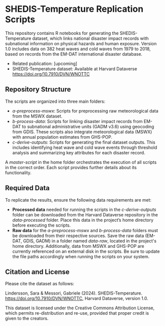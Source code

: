 # SHEDIS-Temperature Replication Scripts
This repository contains R notebooks for generating the SHEDIS-Temperature dataset, which links national disaster impact records with subnational information on physical hazards and human exposure. Version 1.0 includes data on 382 heat waves and cold waves from 1979 to 2018, based on records from the EM-DAT international disaster database.  

+ Related publication: [upcoming]  
+ SHEDIS-Temperature dataset: Available at Harvard Dataverse https://doi.org/10.7910/DVN/WNOTTC  

## Repository Structure
The scripts are organized into three main folders:  
+ _a-preprocess-mswx_: Scripts for preprocessing raw meteorological data from the MSWX dataset.  
+ _b-process-data_: Scripts for linking disaster impact records from EM-DAT to subnational administrative units (GADM v3.6) using geocoding from GDIS. These scripts also integrate meteorological data (MSWX) with annual population estimates from GHS-POP.  
+ _c-derive-outputs_: Scripts for generating the final dataset outputs. This includes identifying heat wave and cold wave events through threshold analysis and summarizing key attributes for each disaster record.  

A _master-script_ in the home folder orchestrates the execution of all scripts in the correct order. Each script provides further details about its functionality.

## Required Data
To replicate the results, ensure the following data requirements are met: 
+ __Processed data__ needed for running the scripts in the _c-derive-outputs_ folder can be downloaded from the Harvard Dataverse repository in the _data-processed_ folder. Place this data in the project’s home directory before executing the scripts.  
+ __Raw data__ for the _a-preprocess-mswx_ and _b-process-data_ folders must be downloaded from their respective sources. Save the raw data (EM-DAT, GDIS, GADM) in a folder named _data-raw_, located in the project's home directory. Additionally, data from MSWX and GHS-POP are currently referenced on an external disk in the scripts. Be sure to update the file paths accordingly when running the scripts on your system.

## Citation and License
Please cite the dataset as follows:  

Lindersson, Sara & Messori, Gabriele (2024). SHEDIS-Temperature. https://doi.org/10.7910/DVN/WNOTTC, Harvard Dataverse, version 1.0.

This dataset is licensed under the Creative Commons Attribution License, which permits re-distribution and re-use, provided that proper credit is given to the creators.
